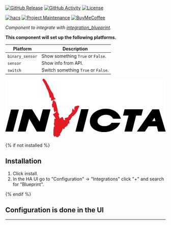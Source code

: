 [![GitHub Release][releases-shield]][releases]
[![GitHub Activity][commits-shield]][commits]
[![License][license-shield]][license]

[![hacs][hacsbadge]][hacs]
[![Project Maintenance][maintenance-shield]][user_profile]
[![BuyMeCoffee][buymecoffeebadge]][buymecoffee]


_Component to integrate with [integration_blueprint][integration_blueprint]._

**This component will set up the following platforms.**

Platform | Description
-- | --
`binary_sensor` | Show something `True` or `False`.
`sensor` | Show info from API.
`switch` | Switch something `True` or `False`.

![logo][logoimg]

{% if not installed %}
## Installation

1. Click install.
1. In the HA UI go to "Configuration" -> "Integrations" click "+" and search for "Blueprint".

{% endif %}


## Configuration is done in the UI

<!---->

***

[integration_blueprint]: https://github.com/custom-components/integration_blueprint
[buymecoffee]: https://www.buymeacoffee.com/ludeeus
[buymecoffeebadge]: https://img.shields.io/badge/buy%20me%20a%20coffee-donate-yellow.svg?style=for-the-badge
[commits-shield]: https://img.shields.io/github/commit-activity/y/custom-components/integration_blueprint.svg?style=for-the-badge
[commits]: https://github.com/custom-components/integration_blueprint/commits/master
[hacs]: https://hacs.xyz
[hacsbadge]: https://img.shields.io/badge/HACS-Custom-orange.svg?style=for-the-badge
[logoimg]: logo_invicta.png
[forum]: https://community.home-assistant.io/
[license]: https://github.com/custom-components/integration_blueprint/blob/main/LICENSE
[license-shield]: https://img.shields.io/github/license/custom-components/integration_blueprint.svg?style=for-the-badge
[maintenance-shield]: https://img.shields.io/badge/maintainer-Joakim%20Sørensen%20%40ludeeus-blue.svg?style=for-the-badge
[releases-shield]: https://img.shields.io/github/release/custom-components/integration_blueprint.svg?style=for-the-badge
[releases]: https://github.com/custom-components/integration_blueprint/releases
[user_profile]: https://github.com/ludeeus
